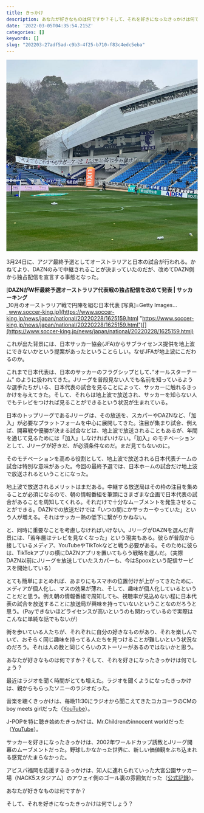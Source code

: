 ```yaml
---
title: きっかけ
description: あなたが好きなものは何ですか？そして、それを好きになったきっかけは何でしょう？
date: '2022-03-05T04:35:54.215Z'
categories: []
keywords: []
slug: "202203-27adf5ad-c9b3-4f25-b710-f83c4edc5eba"
---
```

![](1__8Swt4EUfNC6rJI8i3MFIgA.jpeg)

3月24日に、アジア最終予選としてオーストラリアと日本の試合が行われる。かねてより、DAZNのみで中継されることが決まっていたのだが、改めてDAZN側から独占配信を宣言する事態となった。

[**DAZNがW杯最終予選オーストラリア代表戦の独占配信を改めて発表 | サッカーキング**  
_10月のオーストラリア戦で円陣を組む日本代表 \[写真\]=Getty Images…_www.soccer-king.jp](https://www.soccer-king.jp/news/japan/national/20220228/1625159.html "https://www.soccer-king.jp/news/japan/national/20220228/1625159.html")[](https://www.soccer-king.jp/news/japan/national/20220228/1625159.html)

これが出た背景には、日本サッカー協会(JFA)からサブライセンス提供を地上波にできないかという提案があったということらしい。なぜJFAが地上波にこだわるのか。

これまで日本代表は、日本のサッカーのフラグシップとして、”オールスターチーム” のように扱われてきた。Jリーグを普段見ない人でも名前を知っているような選手たちがいる、日本代表の試合を見ることによって、サッカーに触れるきっかけを与えてきた。そして、それらは地上波で放送され、サッカーを知らない人でもテレビをつければ見ることができるという状況が生まれている。

日本のトップリーグであるJリーグは、その放送を、スカパーやDAZNなど、「加入」が必要なプラットフォームを中心に展開してきた。注目が集まり試合、例えば、開幕戦や優勝が決まる試合などは、地上波で放送されることもあるが、年間を通じて見るためには「加入」しなければいけない。「加入」のモチベーションとして、Jリーグが好きだ、が必須条件なのだ。まだ見てもないのに。

そのモチベーションを高める役割として、地上波で放送される日本代表チームの試合は特別な意味があった。今回の最終予選では、日本ホームの試合だけ地上波で放送されるということになった。

地上波で放送されるメリットはまだある。中継する放送局はその枠の注目を集めることが必須になるので、朝の情報番組を筆頭にさまざまな企画で日本代表の試合があることを周知してくれる。それだけで十分なムーブメントを発生させることができる。DAZNでの放送だけでは「いつの間にかサッカーやっていた」という人が増える。それはサッカー熱の低下に繋がりかねない。

と、同時に重要なことを考慮しなければいけない。JリーグがDAZNを選んだ背景には、「若年層はテレビを見なくなった」という現実もある。彼らが普段から接しているメディア、YouTubeやTikTokなどと戦う必要がある。そのために彼らは、TikTokアプリの横にDAZNアプリを置いてもらう戦略を選んだ。（実際DAZN以前にJリーグを放送していたスカパーも、今はSpooxという配信サービスを開始している）

とても簡単にまとめれば、あまりにもスマホの位置付けが上がってきたために、メディアが個人化し、マスの効果が薄れ、そして、趣味が個人化しているということだと思う。例え朝の情報番組で周知しても、視聴率が見込めない程に日本代表の試合を放送することに放送局が興味を持っていないということなのだろうと思う。（Payできないほどライセンスが高いというのも関わっているので実際はこんなに単純な話でもないが）

街を歩いている人たちが、それぞれに自分の好きなものがあり、それを楽しんでいて、おそらく同じ趣味を持ってる人たちを見つけることが難しいという状況なのだろう。それは人の数と同じくらいのストーリーがあるのではないかと思う。

あなたが好きなものは何ですか？そして、それを好きになったきっかけは何でしょう？

最近はラジオを聞く時間がとても増えた。ラジオを聞くようになったきっかけは、親からもらったソニーのラジオだった。

音楽を聴くきっかけは、毎晩11:30にラジオから聞こえてきたコカコーラのCMの boy meets girlだった（[YouTube](https://youtu.be/EgGnreyPmaQ)）。

J-POPを特に聴き始めたきっかけは、Mr.Childrenのinnocent worldだった（[YouTube](https://youtu.be/rfVhsgCqG0I)）。

サッカーを好きになったきっかけは、2002年ワールドカップ誘致とJリーグ開幕のムーブメントだった。野球しかなかった世界に、新しい価値観をぶち込まれる感覚がたまらなかった。

アビスパ福岡を応援するきっかけは、知人に連れられていった大宮公園サッカー場（NACK5スタジアム）のアウェイ側のゴール裏の雰囲気だった（[公式記録](https://data.j-league.or.jp/SFMS02/?match_card_id=7367)）。

あなたが好きなものは何ですか？

そして、それを好きになったきっかけは何でしょう？